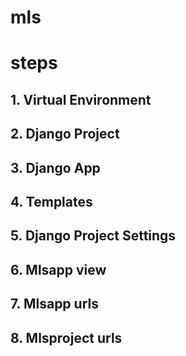 # mls

# steps

## 1. Virtual Environment

## 2. Django Project

## 3. Django App

## 4. Templates

## 5. Django Project Settings

## 6. Mlsapp view

## 7. Mlsapp urls

## 8. Mlsproject urls

